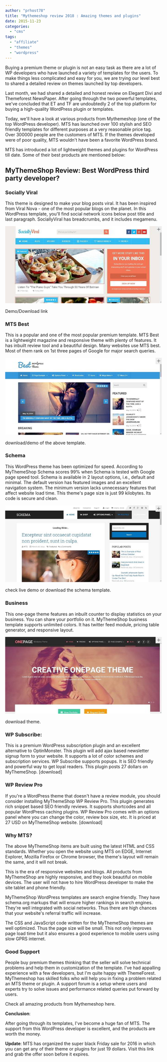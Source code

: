 ```yaml
---
author: "prhost78"
title: "Mythemeshop review 2018 : Amazing themes and plugins"
date: 2015-11-23
categories: 
  - "cms"
tags: 
  - "affiliate"
  - "themes"
  - "wordpress"
---
```


Buying a premium theme or plugin is not an easy task as there are a lot of WP developers who have launched a variety of templates for the users. To make things less complicated and easy for you, we are trying our level best to shared a detailed review on themes launched by top developers.

Last month, we had shared a detailed and honest review on Elegant Divi and Themeforest NewsPaper. After going through the two powerful templates, we've concluded that ET and TF are undoubtedly 2 of the top platform for buying a high-quality WordPress plugin or templates.

Today, we'll have a look at various products from Mythemeshop (one of the top WordPress developer). MTS has launched over 100 stylish and SEO friendly templates for different purposes at a very reasonable price tag. Over 300000 people are the customers of MTS. If the themes developed were of poor quality, MTS wouldn't have been a favorite WordPress brand.

MTS has introduced a lot of lightweight themes and plugins for WordPress till date. Some of their best products are mentioned below:

## MyThemeShop Review: Best WordPress third party developer?

### Socially Viral

This theme is designed to make your blog posts viral. It has been inspired from Viral Nova - one of the most popular blogs on the planet. In this WordPress template, you'll find social network icons below post title and last paragraph. SociallyViral has breadcrumbs, and it includes megamenu.

![socially viral : mythemeshop review 2015](images/socially-viral.jpg)

Demo/Download link

### MTS Best

This is a popular and one of the most popular premium template. MTS Best is a lightweight magazine and responsive theme with plenty of features. It has inbuilt review tool and a beautiful design. Many websites use MTS best. Most of them rank on 1st three pages of Google for major search queries.

![best wordpress theme download](images/best-wordpress-theme.jpg)

download/demo of the above template.

### Schema

This WordPress theme has been optimized for speed. According to MyThemeShop Schema scores 99% when Schema is tested with Google page speed tool. Schema is available in 2 layout options, i.e., default and minimal. The default version has featured images and an excellent navigation system. The minimum version lacks unnecessary features that affect website load time. This theme's page size is just 99 kilobytes. Its code is secure and clean.

![Mythemeshop schema download](images/schema.jpg)

check live demo or download the schema template.

### Business

This one-page theme features an inbuilt counter to display statistics on your business. You can share your portfolio on it. MyThemeShop business template supports unlimited colors. It has twitter feed module, pricing table generator, and responsive layout.

![onepage wordpress theme](images/onepage-wordpress.jpg)

download theme.

### WP Subscribe:

This is a premium WordPress subscription plugin and an excellent alternative to OptinMonster. This plugin will add ajax based newsletter signup form to your website. It supports a lot of color schemes and subscription services. WP Subscribe supports popups. It is SEO friendly and powerful way to get loyal readers. This plugin posts 27 dollars on MyThemeShop. \[download\]

### WP Review Pro

If you're a WordPress theme that doesn't have a review module, you should consider installing MyThemeShop WP Review Pro. This plugin generates rich snippet based SEO friendly reviews. It supports shortcodes and all popular WordPress caching plugins. WP Review Pro comes with an options panel where you can change the color, review box size, etc. It is priced at 27 USD on MyThemeShop website. \[download\]

### Why MTS?

The above MyThemeShop items are built using the latest HTML and CSS standards. Whether you open the website using MTS on EDGE, Internet Explorer, Mozilla Firefox or Chrome browser, the theme's layout will remain the same, and it will not break.

This is the era of responsive websites and blogs. All products from MyThemeShop are highly responsive, and they look beautiful on mobile devices. The user will not have to hire WordPress developer to make the site tablet and phone friendly.

MyThemeShop WordPress templates are search engine friendly. They have schema.org markups that will ensure higher rankings in search engines. They're well integrated with social networks. Thus there are high chances that your website's referral traffic will increase.

The CSS and JavaScript code written for the MyThemeShop themes are well optimized. Thus the page size will be small. This not only improves page load time but it also ensures a good experience to mobile users using slow GPRS internet.

### Good Support

People buy premium themes thinking that the seller will solve technical problems and help them in customization of the template. I've had appalling experience with a few developers, but I'm quite happy with ThemeForest. MyThemeshop has skilled folks who will help you in fixing a problem related an MTS theme or plugin. A support forum is a setup where users and experts try to solve issues and performance related queries put forward by users.

Check all amazing products from Mythemeshop here.

**Conclusion**:

After going through its templates, I've become a huge fan of MTS. The support from this WordPress developer is excellent, and the products are worth the money.

**Update**: MTS has organized the super black Friday sale for 2016 in which you can get any of their theme or plugins for just 19 dollars. Visit this link and grab the offer soon before it expires.

